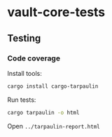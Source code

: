 # vault-core-tests

## Testing

### Code coverage

Install tools:

```sh
cargo install cargo-tarpaulin
```

Run tests:

```sh
cargo tarpaulin -o html
```

Open `../tarpaulin-report.html`
